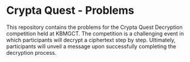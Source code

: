 # Crypta Quest - Problems

This repository contains the problems for the Crypta Quest Decryption competition held at KBMGCT. The competition is a challenging event in which participants will decrypt a ciphertext step by step. Ultimately, participants will unveil a message upon successfully completing the decryption process.



